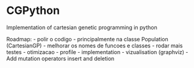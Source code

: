 # CGPython
Implementation of cartesian genetic programming in python

Roadmap:
	- polir o codigo
		- principalmente na classe Population (CartesianGP)
		- melhorar os nomes de funcoes e classes
	- rodar mais testes
	- otimizacao
		- profile
		- implementation
	- vizualisation (graphviz)
	- Add mutation operators insert and deletion
